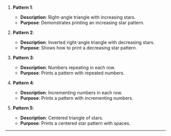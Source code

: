 
1. **Pattern 1**:
   - **Description**: Right-angle triangle with increasing stars.
   - **Purpose**: Demonstrates printing an increasing star pattern.

2. **Pattern 2**:
   - **Description**: Inverted right-angle triangle with decreasing stars.
   - **Purpose**: Shows how to print a decreasing star pattern.

3. **Pattern 3**:
   - **Description**: Numbers repeating in each row.
   - **Purpose**: Prints a pattern with repeated numbers.

4. **Pattern 4**:
   - **Description**: Incrementing numbers in each row.
   - **Purpose**: Prints a pattern with incrementing numbers.

5. **Pattern 5**:
   - **Description**: Centered triangle of stars.
   - **Purpose**: Prints a centered star pattern with spaces.

---
